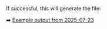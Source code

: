If successful, this will generate the file:

➡️ [Example output from 2025-07-23](./OSO_RF_Site_Platform_Filtered_EMSO_20250723.xlsx)
